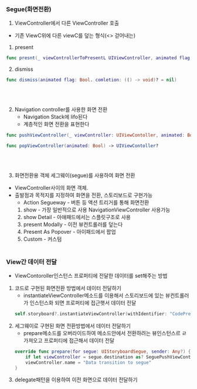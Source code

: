 ### Segue(화면전환)
1.  ViewController에서 다른 ViewController 호출
 - 기존 ViewC위에 다른 viewC를 덮는 형식(<> 걷어내는)
 1) present 
	
```swift
func presnt(_ viewControllerToPresentL UIViewController, animated flag: Bool. comletion: (() -> void)? = nil)
```
 2) dismiss

```swift
func dismiss(animated flag: Bool. comletion: (() -> void)? = nil)
```

<br><br>

2. Navigation controller를 사용한 화면 전환
	- Navigation Stack에 lifo된다
	- 계층적인 화면 전환을 표현한다
```swift
func pushViewController(_ viewController: UIViewContoller, animated: Bool)
```

```swift
func popViewController(animated: Bool) -> UIViewContoller?
```
<br><br>

3. 화면전환용 객체 세그웨이(segue)를 사용하여 화면 전환
- ViewController사이의 화면 객체.
- 출발점과 목적지를 지정하여 화면을 전환, 스토리보드로 구현가능
	- Action Segueway - 버튼 등 액션 트리거를 통해 화면전환
   1) show - 가장 일반적으로 사용 NavigationViewController 사용가능
   2) show Detail - 아애패드에서는 스플릿구조로 사용
   3) present Modally - 이전 뷰컨트롤러를 덮는다
   4) Present As Popover - 아이패드에서 팝업
   5) Custom - 커스텀
<br><br>

### View간 데이터 전달
- ViewContoroller인스턴스 프로퍼티에 전달한 데이터를 set해주는 방법
1. 코드로 구현된 화면전환 방법에서 데이터 전달하기
	- instantiateViewController메소드를 이용해서 스토리보드에 있는 뷰컨트롤러가 인스턴스화 되면 프로퍼티에 접근햇서 데이터 전달
	```swift
	self.storyboard?.instantiateViewController(withIdentifier: "CodePresnentViewController") as? codePresentViewController else { return }
	``` 
2. 세그웨이로 구현된 화면 전환방법에서 데이터 전달하기
	- prepare메소드를 오버라이드하여 메소드안에서 전환하려는 뷰인스턴스르 ㄹ가져오고 프로퍼티에 접근해서 데이터 전달
	```swift
	override func prepare(for segue: UIStoryboardSegue, sender: Any?) {
		if let viewController = segue.destination as? SeguePushViewController {
		viewController.name = "Data transition to segue"
	}
	```
3. delegate패턴을 이용하여 이전 화면으로 데이터 전달하기
